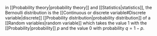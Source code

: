 in [[Probability theory|probability theory]] and [[Statistics|statistics]], the Bernoulli distribution is the [[Continuous or discrete variable#Discrete variable|discrete]] [[Probability distribution|probability distribution]] of a [[Random variables|random variable]] which takes the value 1 with the [[Probability|probability]] $p$ and the value $0$ with probability $q=1-p$.